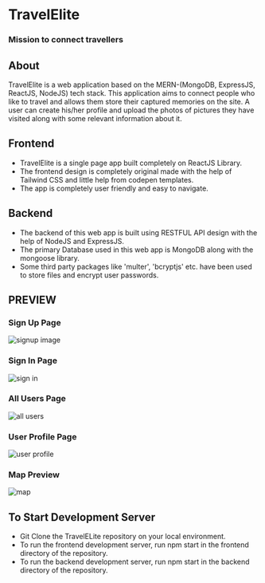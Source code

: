 # TravelElite
### Mission to connect travellers  
## About  
TravelElite is a web application based on the MERN-(MongoDB, ExpressJS, ReactJS, NodeJS) tech stack. This application aims to connect people who like to travel and allows them store their captured memories on the site. A user can create his/her profile and upload the photos of pictures they have visited along with some relevant information about it.  

## Frontend
- TravelElite is a single page app built completely on ReactJS Library.
- The frontend design is completely original made with the help of Tailwind CSS and little help from codepen templates.
- The app is completely user friendly and easy to navigate.

## Backend
- The backend of this web app is built using RESTFUL API design with the help of NodeJS and ExpressJS.
- The primary Database used in this web app is MongoDB along with the mongoose library.
- Some third party packages like 'multer', 'bcryptjs' etc. have been used to store files and encrypt user passwords.  

## PREVIEW
### Sign Up Page
![signup image](https://user-images.githubusercontent.com/92320908/216832731-49a9f780-08fe-45b3-a9d9-16ff0bf289f8.PNG)
  
### Sign In Page
![sign in](https://user-images.githubusercontent.com/92320908/216832744-e854be39-d647-4a99-9eb6-27d974edcd80.PNG)
  
### All Users Page
![all users](https://user-images.githubusercontent.com/92320908/216832764-fb340b96-f3c8-4b5e-9cf8-f8f0d50f8539.PNG)
  
### User Profile Page
![user profile](https://user-images.githubusercontent.com/92320908/216832792-26e7f679-6381-4463-a258-6e4717f4eacb.PNG)
  
### Map Preview
![map](https://user-images.githubusercontent.com/92320908/216832634-3460fde9-5d51-447f-9a57-c9aa6ca11e03.PNG)  
  
## To Start Development Server
- Git Clone the TravelELite repository on your local environment.
- To run the frontend development server, run npm start in the frontend directory of the repository.
- To run the backend development server, run npm start in the backend directory of the repository.

